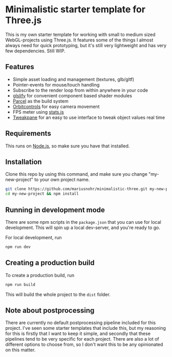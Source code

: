 # Minimalistic starter template for Three.js

This is my own starter template for working with small to medium sized WebGL-projects using Three.js. It features some of the things I almost always need for quick prototyping, but it's still very lightweight and has very few dependencies. Still WIP.

## Features

- Simple asset loading and management (textures, glb/gltf)
- Pointer-events for mouse/touch handling
- Subscribe to the render loop from within anywhere in your code
- [glslify](https://github.com/glslify/glslify) for convenient component based shader modules
- [Parcel](https://github.com/parcel-bundler/parcel) as the build system
- [Orbitcontrols](https://threejs.org/docs/?q=orbi#examples/en/controls/OrbitControls) for easy camera movement
- FPS meter using [stats.js](https://github.com/mrdoob/stats.js/)
- [Tweakpane](https://cocopon.github.io/tweakpane/) for an easy to use interface to tweak object values real time

## Requirements

This runs on [Node.js](https://nodejs.dev/), so make sure you have that installed.

## Installation

Clone this repo by using this command, and make sure you change "my-new-project" to your own project name.

```sh
git clone https://github.com/mariusnohr/minimalistic-three.git my-new-project
cd my-new-project && npm install
```

## Running in development mode

There are some npm scripts in the `package.json` that you can use for local development. This will spin up a local dev-server, and you're ready to go.

For local development, run

```sh
npm run dev
```

## Creating a production build

To create a production build, run

```sh
npm run build
```

This will build the whole project to the `dist` folder.

## Note about postprocessing

There are currently no default postprocessing pipeline included for this project. I've seen some starter templates that include this, but my reasoning for this is firstly that I want to keep it simple, and secondly that these pipelines tend to be very specific for each project. There are also a lot of different options to choose from, so I don't want this to be any opinionated on this matter.

